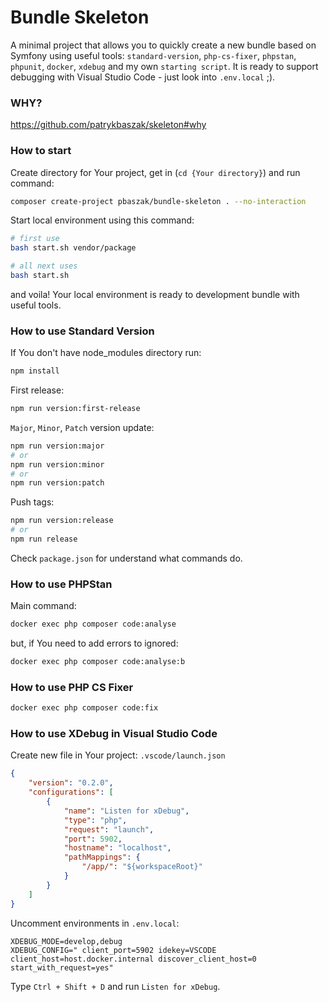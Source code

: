# Bundle Skeleton #

A minimal project that allows you to quickly create a new bundle based on Symfony using useful tools: `standard-version`, `php-cs-fixer`, `phpstan`, `phpunit`, `docker`, `xdebug` and my own `starting script`. It is ready to support debugging with Visual Studio Code - just look into `.env.local` ;).

### WHY?
https://github.com/patrykbaszak/skeleton#why

### How to start

Create directory for Your project, get in (`cd {Your directory}`) and run command:
```sh
composer create-project pbaszak/bundle-skeleton . --no-interaction
```

Start local environment using this command:
```sh
# first use
bash start.sh vendor/package

# all next uses
bash start.sh
```
and voila! Your local environment is ready to development bundle with useful tools.

### How to use **Standard Version**

If You don't have node_modules directory run:
```sh
npm install
```

First release:
```sh
npm run version:first-release
```

`Major`, `Minor`, `Patch` version update:
```sh
npm run version:major
# or
npm run version:minor
# or
npm run version:patch
```

Push tags:
```sh
npm run version:release
# or
npm run release
```

Check `package.json` for understand what commands do.

### How to use **PHPStan**

Main command:
```bash
docker exec php composer code:analyse
```
but, if You need to add errors to ignored:
```bash
docker exec php composer code:analyse:b
```

### How to use **PHP CS Fixer**

```bash
docker exec php composer code:fix
```

### How to use **XDebug** in **Visual Studio Code**

Create new file in Your project: `.vscode/launch.json`
```json
{
    "version": "0.2.0",
    "configurations": [
        {
            "name": "Listen for xDebug",
            "type": "php",
            "request": "launch",
            "port": 5902,
            "hostname": "localhost",
            "pathMappings": {
                "/app/": "${workspaceRoot}"
            }
        }
    ]
}
```

Uncomment environments in `.env.local`:
```env
XDEBUG_MODE=develop,debug
XDEBUG_CONFIG=" client_port=5902 idekey=VSCODE client_host=host.docker.internal discover_client_host=0 start_with_request=yes"
```

Type `Ctrl + Shift + D` and run `Listen for xDebug`.
